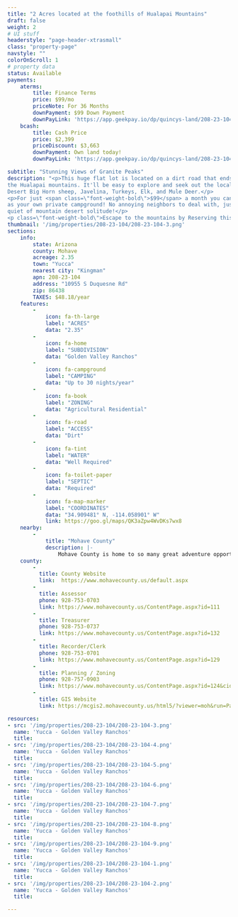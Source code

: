 ```yaml
---
title: "2 Acres located at the foothills of Hualapai Mountains"
draft: false
weight: 2
# UI stuff
headerstyle: "page-header-xtrasmall"
class: "property-page"
navstyle: ""
colorOnScroll: 1
# property data
status: Available
payments:
    aterms:
        title: Finance Terms
        price: $99/mo
        priceNote: For 36 Months
        downPayment: $99 Down Payment
        downPayLink: 'https://app.geekpay.io/dp/quincys-land/208-23-104-terms'
    bcash:
        title: Cash Price
        price: $2,399
        priceDiscount: $3,663
        downPayment: Own land today!
        downPayLink: 'https://app.geekpay.io/dp/quincys-land/208-23-104-cash'

subtitle: "Stunning Views of Granite Peaks"
description: "<p>This huge flat lot is located on a dirt road that ends at the base of
the Hualapai mountains. It'll be easy to explore and seek out the local wildlife - 
Desert Big Horn sheep, Javelina, Turkeys, Elk, and Mule Deer.</p>
<p>For just <span class=\"font-weight-bold\">$99</span> a month you can use this property
as your own private campground! No annoying neighbors to deal with, just the peace and
quiet of mountain desert solitude!</p>
<p class=\"font-weight-bold\">Escape to the mountains by Reserving this property today!</p>"
thumbnail: '/img/properties/208-23-104/208-23-104-3.png'
sections:
    info: 
        state: Arizona
        county: Mohave
        acreage: 2.35
        town: "Yucca"
        nearest city: "Kingman"
        apn: 208-23-104
        address: "10955 S Duquesne Rd"
        zip: 86438 
        TAXES: $48.18/year
    features:
        -
            icon: fa-th-large
            label: "ACRES"
            data: "2.35"
        -
            icon: fa-home
            label: "SUBDIVISION"
            data: "Golden Valley Ranchos"
        -
            icon: fa-campground
            label: "CAMPING"
            data: "Up to 30 nights/year"
        -
            icon: fa-book
            label: "ZONING"
            data: "Agricultural Residential"
        -
            icon: fa-road
            label: "ACCESS"
            data: "Dirt"
        -
            icon: fa-tint
            label: "WATER"
            data: "Well Required"
        -
            icon: fa-toilet-paper
            label: "SEPTIC"
            data: "Required"
        -
            icon: fa-map-marker 
            label: "COORDINATES"
            data: "34.909481° N, -114.058901° W"
            link: https://goo.gl/maps/QK3aZpw4WvDKs7wx8 
    nearby:
        -
            title: "Mohave County"
            description: |-
                Mohave County is home to so many great adventure opportunities! You can hang out above the Grand Canyon on the Skywalk, see London Bridge or explore Parashant National Monument Park. If water is more your thing, Lake Havasu is just an hour away. 
    county:
        - 
          title: County Website
          link:	 https://www.mohavecounty.us/default.aspx
        - 
          title: Assessor
          phone: 928-753-0703
          link: https://www.mohavecounty.us/ContentPage.aspx?id=111
        - 
          title: Treasurer
          phone: 928-753-0737
          link: https://www.mohavecounty.us/ContentPage.aspx?id=132
        -
          title: Recorder/Clerk
          phone: 928-753-0701
          link: https://www.mohavecounty.us/ContentPage.aspx?id=129
        -
          title: Planning / Zoning
          phone: 928-757-0903 
          link: https://www.mohavecounty.us/ContentPage.aspx?id=124&cid=360 
        - 
          title: GIS Website
          link:	https://mcgis2.mohavecounty.us/html5/?viewer=moh&run=ParcelIDSearch&ParcelId

resources: 
- src: '/img/properties/208-23-104/208-23-104-3.png'
  name: 'Yucca - Golden Valley Ranchos'
  title: 
- src: '/img/properties/208-23-104/208-23-104-4.png'
  name: 'Yucca - Golden Valley Ranchos'
  title: 
- src: '/img/properties/208-23-104/208-23-104-5.png'
  name: 'Yucca - Golden Valley Ranchos'
  title: 
- src: '/img/properties/208-23-104/208-23-104-6.png'
  name: 'Yucca - Golden Valley Ranchos'
  title: 
- src: '/img/properties/208-23-104/208-23-104-7.png'
  name: 'Yucca - Golden Valley Ranchos'
  title: 
- src: '/img/properties/208-23-104/208-23-104-8.png'
  name: 'Yucca - Golden Valley Ranchos'
  title: 
- src: '/img/properties/208-23-104/208-23-104-9.png'
  name: 'Yucca - Golden Valley Ranchos'
  title: 
- src: '/img/properties/208-23-104/208-23-104-1.png'
  name: 'Yucca - Golden Valley Ranchos'
  title: 
- src: '/img/properties/208-23-104/208-23-104-2.png'
  name: 'Yucca - Golden Valley Ranchos'
  title: 

---
```

